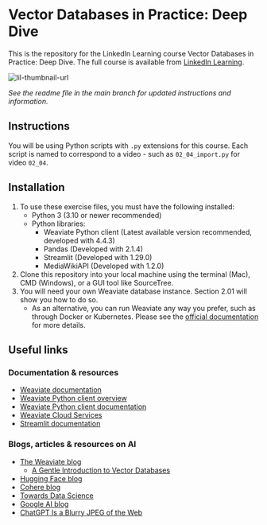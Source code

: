 # Vector Databases in Practice: Deep Dive
This is the repository for the LinkedIn Learning course Vector Databases in Practice: Deep Dive. The full course is available from [LinkedIn Learning][lil-course-url].

![lil-thumbnail-url]

_See the readme file in the main branch for updated instructions and information._
## Instructions
You will be using Python scripts with `.py` extensions for this course. Each script is named to correspond to a video - such as `02_04_import.py` for video `02_04`.

## Installation
1. To use these exercise files, you must have the following installed:
	- Python 3 (3.10 or newer recommended)
    - Python libraries:
        - Weaviate Python client (Latest available version recommended, developed with 4.4.3)
        - Pandas (Developed with 2.1.4)
        - Streamlit (Developed with 1.29.0)
        - MediaWikiAPI (Developed with 1.2.0)
2. Clone this repository into your local machine using the terminal (Mac), CMD (Windows), or a GUI tool like SourceTree.
3. You will need your own Weaviate database instance. Section 2.01 will show you how to do so.
    - As an alternative, you can run Weaviate any way you prefer, such as through Docker or Kubernetes. Please see the [official documentation](https://www.weaviate.io/developers/weaviate/installation) for more details.

## Useful links

### Documentation & resources

- [Weaviate documentation](https://weaviate.io/developers/weaviate)
- [Weaviate Python client overview](https://weaviate.io/developers/weaviate/client-libraries/python)
- [Weaviate Python client documentation](https://weaviate-python-client.readthedocs.io/en/stable/)
- [Weaviate Cloud Services](https://console.weaviate.cloud/)
- [Streamlit documentation](https://docs.streamlit.io/)

### Blogs, articles & resources on AI

- [The Weaviate blog](https://weaviate.io/blog)
    - [A Gentle Introduction to Vector Databases](https://weaviate.io/blog/what-is-a-vector-database)
- [Hugging Face blog](https://huggingface.co/blog)
- [Cohere blog](https://txt.cohere.com/)
- [Towards Data Science](https://towardsdatascience.com/)
- [Google AI blog](https://ai.googleblog.com/)
- [ChatGPT Is a Blurry JPEG of the Web](https://www.newyorker.com/tech/annals-of-technology/chatgpt-is-a-blurry-jpeg-of-the-web)

[0]: # (Replace these placeholder URLs with actual course URLs)

[lil-course-url]: https://www.linkedin.com/learning/
[lil-thumbnail-url]: https://media.licdn.com/dms/image/D560DAQExzIHfNrjPEw/learning-public-crop_675_1200/0/1710796088760?e=2147483647&v=beta&t=RtJIZcCSpE_D2gn139R-MenV8A5gLPHDlkK7bYRjptM

